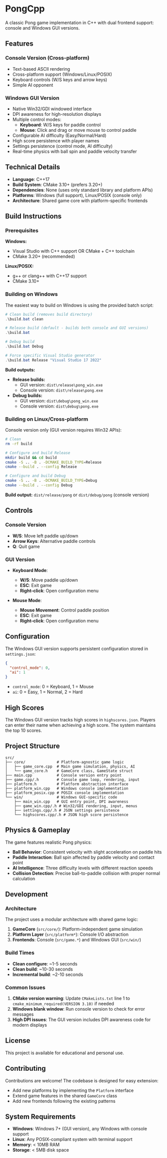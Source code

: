 # PongCpp

A classic Pong game implementation in C++ with dual frontend support: console and Windows GUI versions.

## Features

### Console Version (Cross-platform)

- Text-based ASCII rendering
- Cross-platform support (Windows/Linux/POSIX)
- Keyboard controls (W/S keys and arrow keys)
- Simple AI opponent

### Windows GUI Version

- Native Win32/GDI windowed interface
- DPI awareness for high-resolution displays
- Multiple control modes:
  - **Keyboard**: W/S keys for paddle control
  - **Mouse**: Click and drag or move mouse to control paddle
- Configurable AI difficulty (Easy/Normal/Hard)
- High score persistence with player names
- Settings persistence (control mode, AI difficulty)
- Real-time physics with ball spin and paddle velocity transfer

## Technical Details

- **Language**: C++17
- **Build System**: CMake 3.10+ (prefers 3.20+)
- **Dependencies**: None (uses only standard library and platform APIs)
- **Platforms**: Windows (full support), Linux/POSIX (console only)
- **Architecture**: Shared game core with platform-specific frontends

## Build Instructions

### Prerequisites

**Windows:**

- Visual Studio with C++ support OR CMake + C++ toolchain
- CMake 3.20+ (recommended)

**Linux/POSIX:**

- g++ or clang++ with C++17 support
- CMake 3.10+

### Building on Windows

The easiest way to build on Windows is using the provided batch script:

```powershell
# Clean build (removes build directory)
.\build.bat clean

# Release build (default - builds both console and GUI versions)
.\build.bat

# Debug build
.\build.bat Debug

# Force specific Visual Studio generator
.\build.bat Release "Visual Studio 17 2022"
```

**Build outputs:**

- **Release builds:**
  - GUI version: `dist\release\pong_win.exe`
  - Console version: `dist\release\pong.exe`
- **Debug builds:**
  - GUI version: `dist\debug\pong_win.exe`
  - Console version: `dist\debug\pong.exe`

### Building on Linux/Cross-platform

Console version only (GUI version requires Win32 APIs):

```bash
# Clean
rm -rf build

# Configure and build Release
mkdir build && cd build
cmake -S .. -B . -DCMAKE_BUILD_TYPE=Release
cmake --build . --config Release

# Configure and build Debug
cmake -S .. -B . -DCMAKE_BUILD_TYPE=Debug
cmake --build . --config Debug
```

**Build output:** `dist/release/pong` or `dist/debug/pong` (console version)

## Controls

### Console Version

- **W/S**: Move left paddle up/down
- **Arrow Keys**: Alternative paddle controls
- **Q**: Quit game

### GUI Version

- **Keyboard Mode**:
  - **W/S**: Move paddle up/down
  - **ESC**: Exit game
  - **Right-click**: Open configuration menu

- **Mouse Mode**:
  - **Mouse Movement**: Control paddle position
  - **ESC**: Exit game
  - **Right-click**: Open configuration menu

## Configuration

The Windows GUI version supports persistent configuration stored in `settings.json`:

```json
{
  "control_mode": 0,
  "ai": 1
}
```

- `control_mode`: 0 = Keyboard, 1 = Mouse
- `ai`: 0 = Easy, 1 = Normal, 2 = Hard

## High Scores

The Windows GUI version tracks high scores in `highscores.json`. Players can enter their name when achieving a high score. The system maintains the top 10 scores.

## Project Structure

```text
src/
├── core/              # Platform-agnostic game logic
│   ├── game_core.cpp  # Main game simulation, physics, AI
│   └── game_core.h    # GameCore class, GameState struct
├── main.cpp           # Console version entry point
├── game.cpp/.h        # Console game loop, rendering, input
├── platform.h         # Platform abstraction interface
├── platform_win.cpp   # Windows console implementation
├── platform_posix.cpp # POSIX console implementation
└── win/               # Windows GUI-specific code
    ├── main_win.cpp   # GUI entry point, DPI awareness
    ├── game_win.cpp/.h # Win32/GDI rendering, input, menus
    ├── settings.cpp/.h # JSON settings persistence
    └── highscores.cpp/.h # JSON high score persistence
```

## Physics & Gameplay

The game features realistic Pong physics:

- **Ball Behavior**: Consistent velocity with slight acceleration on paddle hits
- **Paddle Interaction**: Ball spin affected by paddle velocity and contact point
- **AI Intelligence**: Three difficulty levels with different reaction speeds
- **Collision Detection**: Precise ball-to-paddle collision with proper normal calculation

## Development

### Architecture

The project uses a modular architecture with shared game logic:

1. **GameCore** (`src/core/`): Platform-independent game simulation
2. **Platform Layer** (`src/platform*`): Console I/O abstraction
3. **Frontends**: Console (`src/game.*`) and Windows GUI (`src/win/`)

### Build Times

- **Clean configure**: ~1-5 seconds
- **Clean build**: ~10-30 seconds
- **Incremental build**: ~2-10 seconds

### Common Issues

1. **CMake version warning**: Update `CMakeLists.txt` line 1 to `cmake_minimum_required(VERSION 3.10)` if needed
2. **Windows blank window**: Run console version to check for error messages
3. **High DPI issues**: The GUI version includes DPI awareness code for modern displays

## License

This project is available for educational and personal use.

## Contributing

Contributions are welcome! The codebase is designed for easy extension:

- Add new platforms by implementing the `Platform` interface
- Extend game features in the shared `GameCore` class
- Add new frontends following the existing patterns

## System Requirements

- **Windows**: Windows 7+ (GUI version), any Windows with console support
- **Linux**: Any POSIX-compliant system with terminal support
- **Memory**: < 10MB RAM
- **Storage**: < 5MB disk space
